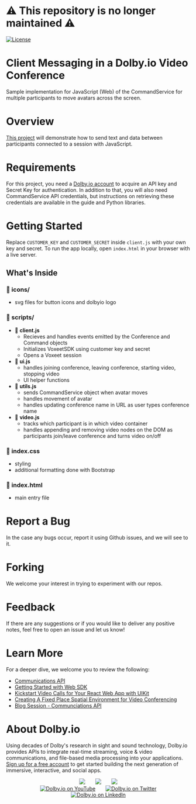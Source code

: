 # :warning: This repository is no longer maintained :warning:

[![License](https://img.shields.io/github/license/dolbyio-samples/blog-commandservice-avatar-app)](LICENSE)

# Client Messaging in a Dolby.io Video Conference
Sample implementation for JavaScript (Web) of the CommandService for multiple participants to move avatars across the screen.

# Overview
[This project](https://dolby.io/blog/getting-started-with-commandservice/) will demonstrate how to send text and data between participants connected to a session with JavaScript. 

# Requirements
For this project, you need a [Dolby.io account](https://dolby.io/) to acquire an API key and Secret Key for authentication. In addition to that, you will also need CommandService API credentials, but instructions on retrieving these credentials are available in the guide and Python libraries. 

# Getting Started

Replace `CUSTOMER_KEY` and `CUSTOMER_SECRET` inside `client.js` with your own key and secret.
To run the app locally, open `index.html` in your browser with a live server.

## What's Inside

### 📁 icons/

- svg files for button icons and dolbyio logo

### 📁 scripts/

- 📄 **client.js**
  - Recieves and handles events emitted by the Conference and Command objects
  - Initializes VoxeetSDK using customer key and secret
  - Opens a Voxeet session
- 📄 **ui.js**
  - handles joining conference, leaving conference, starting video, stopping video
  - UI helper functions
- 📄 **utils.js**
  - sends CommandService object when avatar moves
  - handles movement of avatar
  - handles updating conference name in URL as user types conference name
- 📄 **video.js**
  - tracks which participant is in which video container
  - handles appending and removing video nodes on the DOM as participants join/leave conference and turns video on/off

### 📄 index.css

- styling
- additional formatting done with Bootstrap

### 📄 index.html

- main entry file

# Report a Bug 
In the case any bugs occur, report it using Github issues, and we will see to it. 

# Forking
We welcome your interest in trying to experiment with our repos. 

# Feedback 
If there are any suggestions or if you would like to deliver any positive notes, feel free to open an issue and let us know!

# Learn More
For a deeper dive, we welcome you to review the following:
 - [Communications API](https://docs.dolby.io/communications-apis/docs)
 - [Getting Started with Web SDK](https://docs.dolby.io/communications-apis/docs/getting-started-with-the-javascript-sdk)
 - [Kickstart Video Calls for Your React Web App with UIKit](https://dolby.io/blog/kickstart-video-calls-for-your-react-web-app-with-uikit/)
 - [Creating A Fixed Place Spatial Environment for Video Conferencing](https://dolby.io/blog/creating-a-fixed-place-spatial-environment-for-video-conferencing/)
 - [Blog Session - Communciations API](https://dolby.io/blog/category/communications/)

# About Dolby.io
Using decades of Dolby's research in sight and sound technology, Dolby.io provides APIs to integrate real-time streaming, voice & video communications, and file-based media processing into your applications. [Sign up for a free account](https://dashboard.dolby.io/signup/) to get started building the next generation of immersive, interactive, and social apps.

<div align="center">
  <a href="https://dolby.io/" target="_blank"><img src="https://img.shields.io/badge/Dolby.io-0A0A0A?style=for-the-badge&logo=dolby&logoColor=white"/></a>
&nbsp; &nbsp; &nbsp;
  <a href="https://docs.dolby.io/" target="_blank"><img src="https://img.shields.io/badge/Dolby.io-Docs-0A0A0A?style=for-the-badge&logoColor=white"/></a>
&nbsp; &nbsp; &nbsp;
  <a href="https://dolby.io/blog/category/developer/" target="_blank"><img src="https://img.shields.io/badge/Dolby.io-Blog-0A0A0A?style=for-the-badge&logoColor=white"/></a>
</div>

<div align="center">
&nbsp; &nbsp; &nbsp;
  <a href="https://youtube.com/@dolbyio" target="_blank"><img src="https://img.shields.io/badge/YouTube-red?style=flat-square&logo=youtube&logoColor=white" alt="Dolby.io on YouTube"/></a>
&nbsp; &nbsp; &nbsp; 
  <a href="https://twitter.com/dolbyio" target="_blank"><img src="https://img.shields.io/badge/Twitter-blue?style=flat-square&logo=twitter&logoColor=white" alt="Dolby.io on Twitter"/></a>
&nbsp; &nbsp; &nbsp;
  <a href="https://www.linkedin.com/company/dolbyio/" target="_blank"><img src="https://img.shields.io/badge/LinkedIn-0077B5?style=flat-square&logo=linkedin&logoColor=white" alt="Dolby.io on LinkedIn"/></a>
</div>



